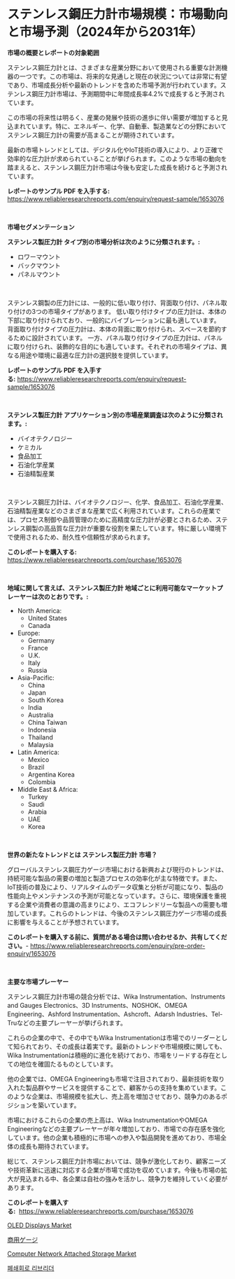 <p><h1>ステンレス鋼圧力計市場規模：市場動向と市場予測（2024年から2031年）</h1></p><p><strong>市場の概要とレポートの対象範囲</strong></p>
<p><p>ステンレス鋼圧力計とは、さまざまな産業分野において使用される重要な計測機器の一つです。この市場は、将来的な見通しと現在の状況については非常に有望であり、市場成長分析や最新のトレンドを含めた市場予測が行われています。ステンレス鋼圧力計市場は、予測期間中に年間成長率4.2%で成長すると予測されています。</p><p>この市場の将来性は明るく、産業の発展や技術の進歩に伴い需要が増加すると見込まれています。特に、エネルギー、化学、自動車、製造業などの分野においてステンレス鋼圧力計の需要が高まることが期待されています。</p><p>最新の市場トレンドとしては、デジタル化やIoT技術の導入により、より正確で効率的な圧力計が求められていることが挙げられます。このような市場の動向を踏まえると、ステンレス鋼圧力計市場は今後も安定した成長を続けると予測されています。</p></p>
<p><strong>レポートのサンプル PDF を入手する:</strong> <a href="https://www.reliableresearchreports.com/enquiry/request-sample/1653076">https://www.reliableresearchreports.com/enquiry/request-sample/1653076</a></p>
<p>&nbsp;</p>
<p><strong>市場セグメンテーション</strong></p>
<p><strong>ステンレス製圧力計 タイプ別の市場分析は次のように分類されます。:</strong></p>
<p><ul><li>ロワーマウント</li><li>バックマウント</li><li>パネルマウント</li></ul></p>
<p>&nbsp;</p>
<p><p>ステンレス鋼製の圧力計には、一般的に低い取り付け、背面取り付け、パネル取り付けの3つの市場タイプがあります。 低い取り付けタイプの圧力計は、本体の下部に取り付けられており、一般的にバイブレーションに最も適しています。 背面取り付けタイプの圧力計は、本体の背面に取り付けられ、スペースを節約するために設計されています。 一方、パネル取り付けタイプの圧力計は、パネルに取り付けられ、装飾的な目的にも適しています。それぞれの市場タイプは、異なる用途や環境に最適な圧力計の選択肢を提供しています。</p></p>
<p><strong>レポートのサンプル PDF を入手する:</strong>&nbsp;<a href="https://www.reliableresearchreports.com/enquiry/request-sample/1653076">https://www.reliableresearchreports.com/enquiry/request-sample/1653076</a></p>
<p>&nbsp;</p>
<p><strong> ステンレス製圧力計 アプリケーション別の市場産業調査は次のように分類されます。:</strong></p>
<p><ul><li>バイオテクノロジー</li><li>ケミカル</li><li>食品加工</li><li>石油化学産業</li><li>石油精製産業</li></ul></p>
<p>&nbsp;</p>
<p><p>ステンレス鋼圧力計は、バイオテクノロジー、化学、食品加工、石油化学産業、石油精製産業などのさまざまな産業で広く利用されています。これらの産業では、プロセス制御や品質管理のために高精度な圧力計が必要とされるため、ステンレス鋼製の高品質な圧力計が重要な役割を果たしています。特に厳しい環境下で使用されるため、耐久性や信頼性が求められます。</p></p>
<p><strong>このレポートを購入する:</strong>&nbsp; <a href="https://www.reliableresearchreports.com/purchase/1653076">https://www.reliableresearchreports.com/purchase/1653076</a></p>
<p>&nbsp;</p>
<p><strong>地域に関して言えば、ステンレス製圧力計 地域ごとに利用可能なマーケットプレーヤーは次のとおりです。:</strong></p>
<p><ul>
    <li>
        North America:
        <ul>
            <li>United States</li>
            <li>Canada</li>
        </ul>
    </li>
    <li>
        Europe:
        <ul>
            <li>Germany</li>
            <li>France</li>
            <li>U.K.</li>
            <li>Italy</li>
            <li>Russia</li>
        </ul>
    </li>
    <li>
        Asia-Pacific:
        <ul>
            <li>China</li>
            <li>Japan</li>
            <li>South Korea</li>
            <li>India</li>
            <li>Australia</li>
            <li>China Taiwan</li>
            <li>Indonesia</li>
            <li>Thailand</li>
            <li>Malaysia</li>
        </ul>
    </li>
    <li>
        Latin America:
        <ul>
            <li>Mexico</li>
            <li>Brazil</li>
            <li>Argentina Korea</li>
            <li>Colombia</li>
        </ul>
    </li>
    <li>
        Middle East & Africa:
        <ul>
            <li>Turkey</li>
            <li>Saudi</li>
            <li>Arabia</li>
            <li>UAE</li>
            <li>Korea</li>
        </ul>
    </li>
    </ul></p>
<p>&nbsp;</p>
<p><strong>世界の新たなトレンドとは ステンレス製圧力計 市場？</strong></p>
<p><p>グローバルステンレス鋼圧力ゲージ市場における新興および現行のトレンドは、持続可能な製品の需要の増加と製造プロセスの効率化が主な特徴です。また、IoT技術の普及により、リアルタイムのデータ収集と分析が可能になり、製品の性能向上やメンテナンスの予測が可能となっています。さらに、環境保護を重視する企業や消費者の意識の高まりにより、エコフレンドリーな製品への需要も増加しています。これらのトレンドは、今後のステンレス鋼圧力ゲージ市場の成長に影響を与えることが予想されています。</p></p>
<p><strong>このレポートを購入する前に、質問がある場合は問い合わせるか、共有してください。</strong>- <a href="https://www.reliableresearchreports.com/enquiry/pre-order-enquiry/1653076">https://www.reliableresearchreports.com/enquiry/pre-order-enquiry/1653076</a></p>
<p>&nbsp;</p>
<p><strong>主要な市場プレーヤー</strong></p>
<p><p>ステンレス鋼圧力計市場の競合分析では、Wika Instrumentation、Instruments and Gauges Electronics、3D Instruments、NOSHOK、OMEGA Engineering、Ashford Instrumentation、Ashcroft、Adarsh Industries、Tel-Truなどの主要プレーヤーが挙げられます。</p><p>これらの企業の中で、その中でもWika Instrumentationは市場でのリーダーとして知られており、その成長は着実です。最新のトレンドや市場規模に関しても、Wika Instrumentationは積極的に進化を続けており、市場をリードする存在としての地位を確固たるものとしています。</p><p>他の企業では、OMEGA Engineeringも市場で注目されており、最新技術を取り入れた製品群やサービスを提供することで、顧客からの支持を集めています。このような企業は、市場規模を拡大し、売上高を増加させており、競争力のあるポジションを築いています。</p><p>市場におけるこれらの企業の売上高は、Wika InstrumentationやOMEGA Engineeringなどの主要プレーヤーが年々増加しており、市場での存在感を強化しています。他の企業も積極的に市場への参入や製品開発を進めており、市場全体の成長も期待されています。</p><p>総じて、ステンレス鋼圧力計市場においては、競争が激化しており、顧客ニーズや技術革新に迅速に対応する企業が市場で成功を収めています。今後も市場の拡大が見込まれる中、各企業は自社の強みを活かし、競争力を維持していく必要があります。</p></p>
<p><strong>このレポートを購入する:</strong>&nbsp;&nbsp;<a href="https://www.reliableresearchreports.com/purchase/1653076">https://www.reliableresearchreports.com/purchase/1653076</a></p>
<p><p><a href="https://github.com/YashRP12/Market-Research-Report-List-3/blob/main/oled-displays-market.md">OLED Displays Market</a></p><p><a href="https://github.com/SarahFahey88/Market-Research-Report-List-1/blob/main/467778210597.md">商用ゲージ</a></p><p><a href="https://github.com/khayangel/Market-Research-Report-List-2/blob/main/computer-network-attached-storage-market.md">Computer Network Attached Storage Market</a></p><p><a href="https://medium.com/@maksymilianbaran1901/%ED%8F%90%EC%87%84-%ED%9A%8C%EB%A1%9C-%EB%A6%AC%EB%B8%8C%EB%A6%AC%EB%8D%94-%EC%8B%9C%EC%9E%A5%EC%9D%80-%EC%8B%9C%EC%9E%A5-%EC%A0%90%EC%9C%A0%EC%9C%A8-%ED%81%AC%EA%B8%B0-%EB%B0%8F-2031%EB%85%84%EA%B9%8C%EC%A7%80-%EC%98%88%EC%83%81%EB%90%9C-%EC%98%88%EC%B8%A1%EC%97%90-%EC%B4%88%EC%A0%90%EC%9D%84-%EB%A7%9E%EC%B6%94%EA%B3%A0-%EC%9E%88%EC%8A%B5%EB%8B%88%EB%8B%A4-e3bcdd4f2fb7">폐쇄회로 리브리더</a></p></p>